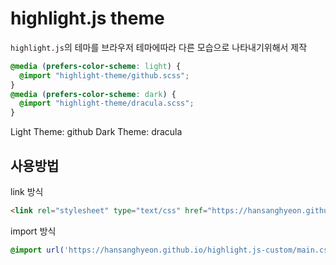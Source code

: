 # highlight.js theme

`highlight.js`의 테마를 브라우저 테마에따라 다른 모습으로 나타내기위해서 제작

```css
@media (prefers-color-scheme: light) {
  @import "highlight-theme/github.scss";
}
@media (prefers-color-scheme: dark) {
  @import "highlight-theme/dracula.scss";
}
```

Light Theme: github
Dark Theme: dracula

## 사용방법

link 방식

```html
<link rel="stylesheet" type="text/css" href="https://hansanghyeon.github.io/highlight.js-custom/main.css">
```

import 방식

```css
@import url('https://hansanghyeon.github.io/highlight.js-custom/main.css');
```

